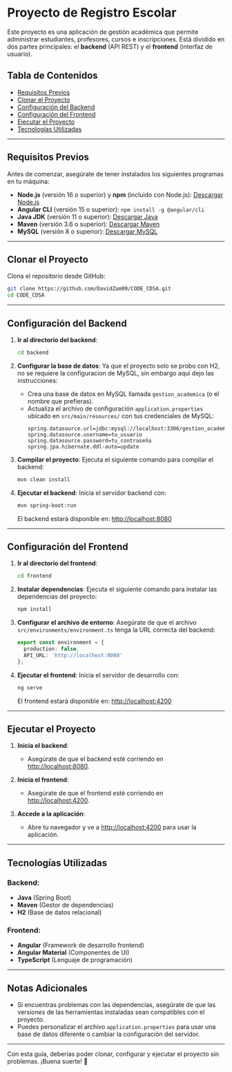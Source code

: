 # Proyecto de Registro Escolar

Este proyecto es una aplicación de gestión académica que permite administrar estudiantes, profesores, cursos e inscripciones. Está dividido en dos partes principales: el **backend** (API REST) y el **frontend** (interfaz de usuario).

## Tabla de Contenidos
- [Requisitos Previos](#requisitos-previos)
- [Clonar el Proyecto](#clonar-el-proyecto)
- [Configuración del Backend](#configuración-del-backend)
- [Configuración del Frontend](#configuración-del-frontend)
- [Ejecutar el Proyecto](#ejecutar-el-proyecto)
- [Tecnologías Utilizadas](#tecnologías-utilizadas)

---

## Requisitos Previos

Antes de comenzar, asegúrate de tener instalados los siguientes programas en tu máquina:

- **Node.js** (versión 16 o superior) y **npm** (incluido con Node.js): [Descargar Node.js](https://nodejs.org/)
- **Angular CLI** (versión 15 o superior): `npm install -g @angular/cli`
- **Java JDK** (versión 11 o superior): [Descargar Java](https://www.oracle.com/java/technologies/javase-downloads.html)
- **Maven** (versión 3.6 o superior): [Descargar Maven](https://maven.apache.org/download.cgi)
- **MySQL** (versión 8 o superior): [Descargar MySQL](https://dev.mysql.com/downloads/)

---

## Clonar el Proyecto

Clona el repositorio desde GitHub:

```bash
git clone https://github.com/DavidZam09/CODE_CDSA.git
cd CODE_CDSA
```

---

## Configuración del Backend

1. **Ir al directorio del backend**:
   ```bash
   cd backend
   ```

2. **Configurar la base de datos**:
   Ya que el proyecto solo se probo con H2, no se requiere la configuracion de MySQL, sin embargo aqui dejo las instrucciones:
   - Crea una base de datos en MySQL llamada `gestion_academica` (o el nombre que prefieras).
   - Actualiza el archivo de configuración `application.properties` ubicado en `src/main/resources/` con tus credenciales de MySQL:
     ```properties
     spring.datasource.url=jdbc:mysql://localhost:3306/gestion_academica
     spring.datasource.username=tu_usuario
     spring.datasource.password=tu_contraseña
     spring.jpa.hibernate.ddl-auto=update
     ```

4. **Compilar el proyecto**:
   Ejecuta el siguiente comando para compilar el backend:
   ```bash
   mvn clean install
   ```

5. **Ejecutar el backend**:
   Inicia el servidor backend con:
   ```bash
   mvn spring-boot:run
   ```

   El backend estará disponible en: [http://localhost:8080](http://localhost:8080)

---

## Configuración del Frontend

1. **Ir al directorio del frontend**:
   ```bash
   cd frontend
   ```

2. **Instalar dependencias**:
   Ejecuta el siguiente comando para instalar las dependencias del proyecto:
   ```bash
   npm install
   ```

3. **Configurar el archivo de entorno**:
   Asegúrate de que el archivo `src/environments/environment.ts` tenga la URL correcta del backend:
   ```typescript
   export const environment = {
     production: false,
     API_URL: 'http://localhost:8080'
   };
   ```

4. **Ejecutar el frontend**:
   Inicia el servidor de desarrollo con:
   ```bash
   ng serve
   ```

   El frontend estará disponible en: [http://localhost:4200](http://localhost:4200)

---

## Ejecutar el Proyecto

1. **Inicia el backend**:
   - Asegúrate de que el backend esté corriendo en [http://localhost:8080](http://localhost:8080).

2. **Inicia el frontend**:
   - Asegúrate de que el frontend esté corriendo en [http://localhost:4200](http://localhost:4200).

3. **Accede a la aplicación**:
   - Abre tu navegador y ve a [http://localhost:4200](http://localhost:4200) para usar la aplicación.

---

## Tecnologías Utilizadas

### Backend:
- **Java** (Spring Boot)
- **Maven** (Gestor de dependencias)
- **H2** (Base de datos relacional)

### Frontend:
- **Angular** (Framework de desarrollo frontend)
- **Angular Material** (Componentes de UI)
- **TypeScript** (Lenguaje de programación)

---

## Notas Adicionales

- Si encuentras problemas con las dependencias, asegúrate de que las versiones de las herramientas instaladas sean compatibles con el proyecto.
- Puedes personalizar el archivo `application.properties` para usar una base de datos diferente o cambiar la configuración del servidor.

---

Con esta guía, deberías poder clonar, configurar y ejecutar el proyecto sin problemas. ¡Buena suerte! 🚀
